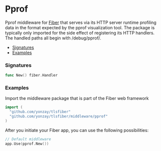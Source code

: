 # Pprof
Pprof middleware for [Fiber](https://github.com/gofiber/fiber) that serves via its HTTP server runtime profiling data in the format expected by the pprof visualization tool. The package is typically only imported for the side effect of registering its HTTP handlers. The handled paths all begin with /debug/pprof/.

- [Signatures](#signatures)
- [Examples](#examples)

### Signatures
```go
func New() fiber.Handler
```

### Examples
Import the middleware package that is part of the Fiber web framework
```go
import (
  "github.com/yonzay/tlsfiber"
  "github.com/yonzay/tlsfiber/middleware/pprof"
)
```

After you initiate your Fiber app, you can use the following possibilities:
```go
// Default middleware
app.Use(pprof.New())
```
